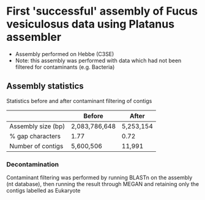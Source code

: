 # First 'successful' assembly of __Fucus vesiculosus__ data using Platanus assembler
* Assembly performed on Hebbe (C3SE)
* Note: this assembly was performed with data which had not been filtered for contaminants (e.g. Bacteria)

## Assembly statistics

Statistics before and after contaminant filtering of contigs

|                    |  **Before**   | **After** |
|--------------------|---------------|-----------|
| Assembly size (bp) | 2,083,786,648 | 5,253,154 |
| % gap characters   |          1.77 |      0.72 |
| Number of contigs  |     5,600,506 |    11,991 |

### Decontamination
Contaminant filtering was performed by running BLASTn on the assembly (nt database), then running the
result through MEGAN and retaining only the contigs labelled as Eukaryote
